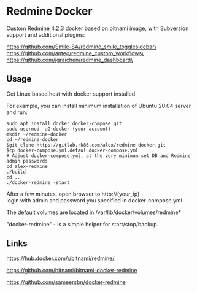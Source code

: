 # Redmine Docker

Custom Redmine 4.2.3 docker based on bitnami image, with Subversion support and additional plugins:

https://github.com/Smile-SA/redmine_smile_togglesidebar\
https://github.com/anteo/redmine_custom_workflows\
https://github.com/jgraichen/redmine_dashboard\

## Usage

Get Linux based host with docker support installed.

For example, you can install minimum installation of Ubuntu 20.04 server and run:

```
sudo apt install docker docker-compose git
sudo usermod -aG docker (your account)
mkdir ~/redmine-docker
cd ~/redmine-docker
$git clone https://gitlab.rk86.com/alex/redmine-docker.git
$cp docker-compose.yml.defaul docker-compose.yml
# Adjust docker-compose.yml, at the very minimum set DB and Redmine admin passwords 
cd alex-redmine
./build
cd ..
./docker-redmine -start
```

After a few minutes, open browser to http://(your_ip)\
login with admin and password you specified in docker-compose.yml

The default volumes are located in /var/lib/docker/volumes/redmine*

"docker-redmine" - is a simple helper for start/stop/backup.

## Links
https://hub.docker.com/r/bitnami/redmine/

https://github.com/bitnami/bitnami-docker-redmine

https://github.com/sameersbn/docker-redmine
